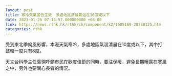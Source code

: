 ```yaml
---
layout: post
title: 寒冷天氣警告生效　多處地區清晨氣溫在10度或以下
date: 2023-01-25 07:14:57.000000000 +08:00
link: https://news.rthk.hk/rthk/ch/component/k2/1685169-20230125.htm
categories: rthk
---
```


受到東北季候風影響，本港天氣寒冷，多處地區氣溫清晨在10度或以下，其中打鼓嶺一度只有8度。

天文台科學主任葉翎呼籲市民在歡度佳節的同時，要注保暖，避免長期曝露在寒風之中，另外也要關心長者的情況。
